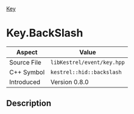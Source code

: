 [Key](index.md)
# Key.BackSlash
| Aspect | Value |
| --- | --- |
| Source File | `libKestrel/event/key.hpp` |
| C++ Symbol | `kestrel::hid::backslash` |
| Introduced | Version 0.8.0 |
## Description
